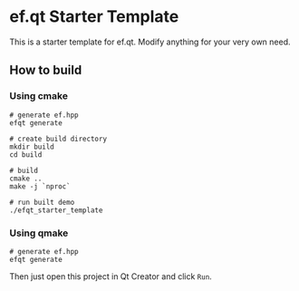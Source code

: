 # ef.qt Starter Template
This is a starter template for ef.qt. Modify anything for your very own need.

## How to build

### Using cmake

```shell script
# generate ef.hpp
efqt generate

# create build directory
mkdir build
cd build

# build
cmake ..
make -j `nproc`

# run built demo
./efqt_starter_template
```

### Using qmake

```shell script
# generate ef.hpp
efqt generate
```

Then just open this project in Qt Creator and click `Run`.

